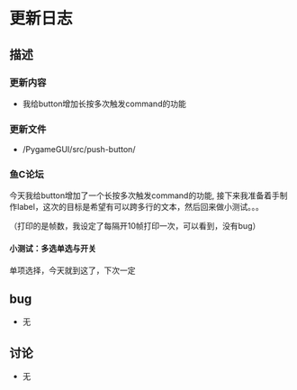 # 更新日志

## 描述

### 更新内容

 - 我给button增加长按多次触发command的功能

### 更新文件

 - /PygameGUI/src/push-button/

### 鱼C论坛
今天我给button增加了一个长按多次触发command的功能,
接下来我准备着手制作label，这次的目标是希望有可以跨多行的文本，然后回来做小测试。。。

（打印的是帧数，我设定了每隔开10帧打印一次，可以看到，没有bug）

#### 小测试：多选单选与开关
单项选择，今天就到这了，下次一定

## bug

 - 无


## 讨论

 - 无
